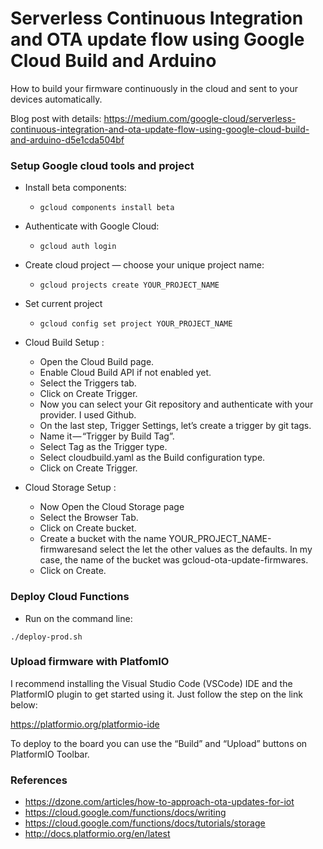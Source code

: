 # Serverless Continuous Integration and OTA update flow using Google Cloud Build and Arduino

How to build your firmware continuously in the cloud and sent to your devices automatically.

Blog post with details: https://medium.com/google-cloud/serverless-continuous-integration-and-ota-update-flow-using-google-cloud-build-and-arduino-d5e1cda504bf

### Setup Google cloud tools and project

* Install beta components:
    * `gcloud components install beta`
* Authenticate with Google Cloud:
    * `gcloud auth login`
* Create cloud project — choose your unique project name:
    * `gcloud projects create YOUR_PROJECT_NAME`
* Set current project
    * `gcloud config set project YOUR_PROJECT_NAME`

* Cloud Build Setup :
  * Open the Cloud Build page.
  * Enable Cloud Build API if not enabled yet.
  * Select the Triggers tab.
  * Click on Create Trigger.
  * Now you can select your Git repository and authenticate with your provider. I used Github.
  * On the last step, Trigger Settings, let’s create a trigger by git tags.
  * Name it — “Trigger by Build Tag”.
  * Select Tag as the Trigger type.
  * Select cloudbuild.yaml as the Build configuration type.
  * Click on Create Trigger.

* Cloud Storage Setup :
  * Now Open the Cloud Storage page
  * Select the Browser Tab.
  * Click on Create bucket.
  * Create a bucket with the name YOUR_PROJECT_NAME-firmwaresand select the let the other values as the defaults. In my case, the name of the bucket was gcloud-ota-update-firmwares.
  * Click on Create.

### Deploy Cloud Functions

* Run on the command line:
```
./deploy-prod.sh
```

### Upload firmware with PlatfomIO

I recommend installing the Visual Studio Code (VSCode) IDE and the PlatformIO plugin to get started using it. Just follow the step on the link below:

https://platformio.org/platformio-ide

To deploy to the board you can use the “Build” and “Upload” buttons on PlatformIO Toolbar.



### References

*  https://dzone.com/articles/how-to-approach-ota-updates-for-iot
* https://cloud.google.com/functions/docs/writing
* https://cloud.google.com/functions/docs/tutorials/storage
* http://docs.platformio.org/en/latest

